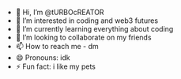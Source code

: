 - 👋 Hi, I’m @tURBOcREATOR
- 👀 I’m interested in coding and web3 futures
- 🌱 I’m currently learning everything about coding
- 💞️ I’m looking to collaborate on my friends
- 📫 How to reach me - dm
- 😄 Pronouns: idk
- ⚡ Fun fact: i like my pets

<!---
tURBOcREATOR/tURBOcREATOR is a ✨ special ✨ repository because its `README.md` (this file) appears on your GitHub profile.
You can click the Preview link to take a look at your changes.
--->
